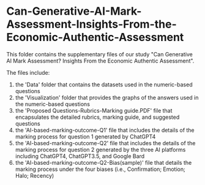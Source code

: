 # Can-Generative-AI-Mark-Assessment-Insights-From-the-Economic-Authentic-Assessment
This folder contains the supplementary files of our study "Can Generative AI Mark Assessment? Insights From the Economic Authentic Assessment".

The files include:
1) the 'Data' folder that contains the datasets used in the numeric-based questions
2) the 'Visualization' folder that provides the graphs of the answers used in the numeric-based questions
3) the 'Proposed Questions-Rubrics-Marking guide.PDF' file that encapsulates the detailed rubrics, marking guide, and suggested questions
4) the 'AI-based-marking-outcome-Q1' file that includes the details of the marking process for question 1 generated by ChatGPT4
5) the 'AI-based-marking-outcome-Q2' file that includes the details of the marking process for question 2 generated by the three AI platforms including ChatGPT4, ChatGPT3.5, and Google Bard
6) the 'AI-based-marking-outcome-Q2-Bias(sample)' file that details the marking process under the four biases (i.e., Confirmation; Emotion; Halo; Recency)
